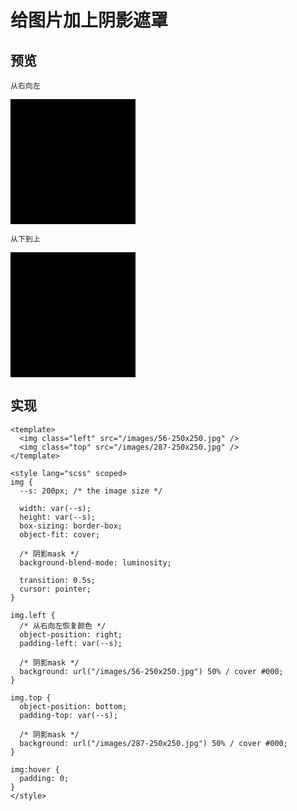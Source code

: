 # 给图片加上阴影遮罩

## 预览

`从右向左`

<img class="left" src="/images/56-250x250.jpg">

`从下到上`

<img class="top" src="/images/287-250x250.jpg">

<style lang="scss" scoped>
img {
  --s: 200px; /* the image size */
  
  width: var(--s);
  height: var(--s); 
  box-sizing: border-box;
  object-fit: cover;
  background-blend-mode: luminosity; 
  transition: .5s;
  cursor: pointer;
}

img.left {
  object-position: right;
  padding-left: var(--s);
  background: url("/images/56-250x250.jpg") 50%/cover #000;
}

img.top {
  object-position: bottom;
  padding-top: var(--s);
  background: url("/images/287-250x250.jpg") 50%/cover #000;
}

img:hover {
  padding: 0;
}
</style>

## 实现

```vue
<template>
  <img class="left" src="/images/56-250x250.jpg" />
  <img class="top" src="/images/287-250x250.jpg" />
</template>

<style lang="scss" scoped>
img {
  --s: 200px; /* the image size */

  width: var(--s);
  height: var(--s);
  box-sizing: border-box;
  object-fit: cover;

  /* 阴影mask */
  background-blend-mode: luminosity;

  transition: 0.5s;
  cursor: pointer;
}

img.left {
  /* 从右向左恢复颜色 */
  object-position: right;
  padding-left: var(--s);

  /* 阴影mask */
  background: url("/images/56-250x250.jpg") 50% / cover #000;
}

img.top {
  object-position: bottom;
  padding-top: var(--s);

  /* 阴影mask */
  background: url("/images/287-250x250.jpg") 50% / cover #000;
}

img:hover {
  padding: 0;
}
</style>
```
